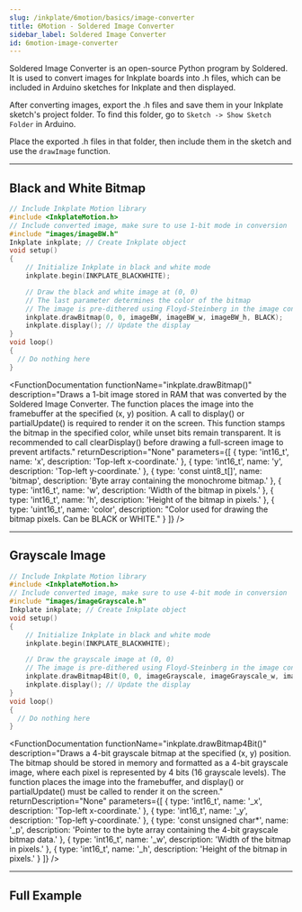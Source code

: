 ```yaml
---
slug: /inkplate/6motion/basics/image-converter
title: 6Motion - Soldered Image Converter
sidebar_label: Soldered Image Converter
id: 6motion-image-converter
---
```


<CenteredImage src="/img/inkplate_6_motion/image_converter.png" alt="Soldered Image Converter" caption="Graphical user interface of the Soldered Image Converter" width="800px" />

Soldered Image Converter is an open-source Python program by Soldered. It is used to convert images for Inkplate boards into .h files, which can be included in Arduino sketches for Inkplate and then displayed.
<QuickLink 
  title="Soldered Image Converter Repository" 
  description="See the README in this repository for details on how to download and install the Soldered Image Converter."
  url="https://github.com/SolderedElectronics/Soldered-Image-Converter/" 
/>

After converting images, export the .h files and save them in your Inkplate sketch's project folder. To find this folder, go to `Sketch -> Show Sketch Folder` in Arduino.

Place the exported .h files in that folder, then include them in the sketch and use the `drawImage` function.

---

## Black and White Bitmap

```cpp
// Include Inkplate Motion library
#include <InkplateMotion.h>
// Include converted image, make sure to use 1-bit mode in conversion
#include "images/imageBW.h"
Inkplate inkplate; // Create Inkplate object
void setup()
{
    // Initialize Inkplate in black and white mode
    inkplate.begin(INKPLATE_BLACKWHITE);

    // Draw the black and white image at (0, 0)
    // The last parameter determines the color of the bitmap
    // The image is pre-dithered using Floyd-Steinberg in the image converter
    inkplate.drawBitmap(0, 0, imageBW, imageBW_w, imageBW_h, BLACK);
    inkplate.display(); // Update the display
}
void loop()
{
  // Do nothing here
}
```

<FunctionDocumentation
  functionName="inkplate.drawBitmap()"
  description="Draws a 1-bit image stored in RAM that was converted by the Soldered Image Converter. The function places the image into the framebuffer at the specified (x, y) position. A call to display() or partialUpdate() is required to render it on the screen. This function stamps the bitmap in the specified color, while unset bits remain transparent. It is recommended to call clearDisplay() before drawing a full-screen image to prevent artifacts."
  returnDescription="None"
  parameters={[ 
    { type: 'int16_t', name: 'x', description: 'Top-left x-coordinate.' },
    { type: 'int16_t', name: 'y', description: 'Top-left y-coordinate.' },
    { type: 'const uint8_t[]', name: 'bitmap', description: 'Byte array containing the monochrome bitmap.' },
    { type: 'int16_t', name: 'w', description: 'Width of the bitmap in pixels.' },
    { type: 'int16_t', name: 'h', description: 'Height of the bitmap in pixels.' },
    { type: 'uint16_t', name: 'color', description: "Color used for drawing the bitmap pixels. Can be BLACK or WHITE." }
  ]}
/>

---

## Grayscale Image

```cpp
// Include Inkplate Motion library
#include <InkplateMotion.h>
// Include converted image, make sure to use 4-bit mode in conversion
#include "images/imageGrayscale.h"
Inkplate inkplate; // Create Inkplate object
void setup()
{
    // Initialize Inkplate in black and white mode
    inkplate.begin(INKPLATE_BLACKWHITE); 

    // Draw the grayscale image at (0, 0)
    // The image is pre-dithered using Floyd-Steinberg in the image converter
    inkplate.drawBitmap4Bit(0, 0, imageGrayscale, imageGrayscale_w, imageGrayscale_h);
    inkplate.display(); // Update the display
}
void loop()
{
  // Do nothing here
}
```
<FunctionDocumentation
  functionName="inkplate.drawBitmap4Bit()"
  description="Draws a 4-bit grayscale bitmap at the specified (x, y) position. The bitmap should be stored in memory and formatted as a 4-bit grayscale image, where each pixel is represented by 4 bits (16 grayscale levels). The function places the image into the framebuffer, and display() or partialUpdate() must be called to render it on the screen."
  returnDescription="None"
  parameters={[ 
    { type: 'int16_t', name: '_x', description: 'Top-left x-coordinate.' },
    { type: 'int16_t', name: '_y', description: 'Top-left y-coordinate.' },
    { type: 'const unsigned char*', name: '_p', description: 'Pointer to the byte array containing the 4-bit grayscale bitmap data.' },
    { type: 'int16_t', name: '_w', description: 'Width of the bitmap in pixels.' },
    { type: 'int16_t', name: '_h', description: 'Height of the bitmap in pixels.' }
  ]}
/>

---

## Full Example

<QuickLink 
  title="Inkplate_6_Motion_Image_Converter.ino" 
  description="The full example for drawing images using the Soldered Image Converter."
  url="https://github.com/SolderedElectronics/Inkplate_Motion_Arduino_Library/blob/main/examples/Inkplate6Motion/Basic/Inkplate_6_Motion_Image_Converter/Inkplate_6_Motion_Image_Converter.ino" 
/>